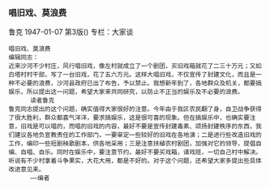 ### 唱旧戏、莫浪费
鲁克
1947-01-07
第3版()
专栏：大家谈

    唱旧戏、莫浪费
    编辑同志：
    近来沙河不少村庄，风行唱旧戏，像左村就成立了一个剧团，买旧戏箱就花了二三十万元；又如白塔村村干部，写了一台旧戏，花了五六万元。这样大唱旧戏，不仅宣传了封建文化，而且是一种不必要的浪费，沙河县政府已出了布告，予以禁止。我想新年到了，各地群众及机关，都要搞娱乐，所以提出这一问题，希望大家来共同研究，以防止不正当的娱乐及不必要的浪费。
          读者鲁克
    鲁克同志提出的这个问题，确实值得大家很好的注意。今年由于我区农民翻了身，自卫战争获得了很大胜利，群众都喜气洋洋，要求搞娱乐，这是很可喜的现象。但在搞娱乐中，也确实要注意，旧戏是可以唱的，而唱的旧戏的内容，最好不要是宣传封建毒素、颂扬封建秩序的东西，我们建议各地负宣教责任的工作部门，一要审定一些较好的旧戏在各地演；二是进行些改造旧戏的工作，编印一些短剧秧歌剧本，供各地采用；三是注意扶植农村剧团，加强对它的领导，提倡自编、自唱、自乐。同时在娱乐中，要注意节约，最好不要买戏箱，请戏班，一切自己村中解决。听说有不少村拿着斗争果实，大花大用，都是不好的。对于这个问题，还希望大家多提出些具体改进意见来。
          ——编者
